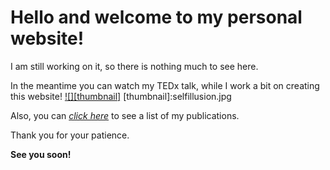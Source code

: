 # Hello and welcome to my personal website!
I am still working on it, so there is nothing much to see here.

In the meantime you can watch my TEDx talk, while I work a bit on creating this website!
[![][thumbnail]](https://www.ted.com/talks/phivos_phylactou_beyond_what_our_eyes_perceive "Beyond what our Eyes Perceive") 
[thumbnail]:selfillusion.jpg

Also, you can [*click here*](https://phivph.github.io/publications/) to see a list of my publications.

Thank you for your patience. 

**See you soon!**



